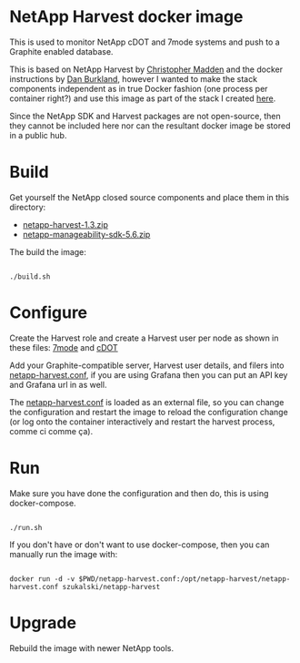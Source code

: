 # NetApp Harvest docker image

This is used to monitor NetApp cDOT and 7mode systems and push to a Graphite enabled database.

This is based on NetApp Harvest by [Christopher Madden](http://blog.pkiwi.com/) and the docker instructions by [Dan Burkland](http://www.dburkland.com/how-to-setup-netapp-harvest-using-docker/), however I wanted to make the stack components independent as in true Docker fashion (one process per container right?) and use this image as part of the stack I created [here](https://github.com/szukalski/docker/tree/master/grafana-influxdb-harvest).

Since the NetApp SDK and Harvest packages are not open-source, then they cannot be included here nor can the resultant docker image be stored in a public hub.

# Build

Get yourself the NetApp closed source components and place them in this directory:
* [netapp-harvest-1.3.zip](http://mysupport.netapp.com/tools/info/ECMLP2314554I.html?productID=61924)
* [netapp-manageability-sdk-5.6.zip](http://mysupport.netapp.com/NOW/download/software/nmsdk/5.6/netapp-manageability-sdk-5.6.zip)

The build the image:

```

./build.sh

```

# Configure

Create the Harvest role and create a Harvest user per node as shown in these files: [7mode](./configure_7mode.txt) and [cDOT](./configure_cdot.txt)

Add your Graphite-compatible server, Harvest user details, and filers into [netapp-harvest.conf](./netapp-harvest.conf), if you are using Grafana then you can put an API key and Grafana url in as well.

The [netapp-harvest.conf](./netapp-harvest.conf) is loaded as an external file, so you can change the configuration and restart the image to reload the configuration change (or log onto the container interactively and restart the harvest process, comme ci comme ça).

# Run

Make sure you have done the configuration and then do, this is using docker-compose.

```

./run.sh

```

If you don't have or don't want to use docker-compose, then you can manually run the image with:

```

docker run -d -v $PWD/netapp-harvest.conf:/opt/netapp-harvest/netapp-harvest.conf szukalski/netapp-harvest

```

# Upgrade

Rebuild the image with newer NetApp tools.

